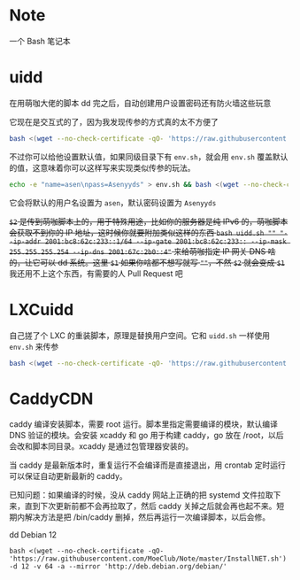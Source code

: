 # Note
一个 Bash 笔记本

# uidd

在用萌咖大佬的脚本 dd 完之后，自动创建用户设置密码还有防火墙这些玩意

它现在是交互式的了，因为我发现传参的方式真的太不方便了

```bash
bash <(wget --no-check-certificate -qO- 'https://raw.githubusercontent.com/AsenHu/Note/main/uidd.sh')
```

不过你可以给他设置默认值，如果同级目录下有 `env.sh`，就会用 `env.sh` 覆盖默认的值，这意味着你可以这样写来实现类似传参的玩法。

```bash
echo -e "name=asen\npass=Asenyyds" > env.sh && bash <(wget --no-check-certificate -qO- 'https://raw.githubusercontent.com/AsenHu/Note/main/uidd.sh')
```

它会将默认的用户名设置为 `asen`，默认密码设置为 `Asenyyds`

~~`$2` 是传到萌咖脚本上的，用于特殊用途，比如你的服务器是纯 IPv6 的，萌咖脚本会获取不到你的 IP 地址，这时候你就要附加类似这样的东西 `bash uidd.sh "" "--ip-addr 2001:bc8:62c:233::1/64 --ip-gate 2001:bc8:62c:233:: --ip-mask 255.255.255.254 --ip-dns 2001:67c:2b0::4"` 来给萌咖指定 IP 网关 DNS 啥的，让它可以 dd 系统。这里 `$1` 如果你啥都不想写就写 `""`，不然 `$2` 就会变成 `$1`~~ 我还用不上这个东西，有需要的人 Pull Request 吧

# LXCuidd

自己搓了个 LXC 的重装脚本，原理是替换用户空间。它和 `uidd.sh` 一样使用 `env.sh` 来传参

```bash
bash <(wget --no-check-certificate -qO- 'https://raw.githubusercontent.com/AsenHu/Note/main/LXCuidd.sh')
```

# CaddyCDN

caddy 编译安装脚本，需要 root 运行。脚本里指定需要编译的模块，默认编译 DNS 验证的模块。会安装 xcaddy 和 go 用于构建 caddy，go 放在 /root，以后会改和脚本同目录。xcaddy 是通过包管理器安装的。

当 caddy 是最新版本时，重复运行不会编译而是直接退出，用 crontab 定时运行可以保证自动更新最新的 caddy。

已知问题：如果编译的时候，没从 caddy 网站上正确的把 systemd 文件拉取下来，直到下次更新前都不会再拉取了，然后 caddy 关掉之后就会再也起不来。短期内解决方法是把 /bin/caddy 删掉，然后再运行一次编译脚本，以后会修。

dd Debian 12

```
bash <(wget --no-check-certificate -qO- 'https://raw.githubusercontent.com/MoeClub/Note/master/InstallNET.sh') -d 12 -v 64 -a --mirror 'http://deb.debian.org/debian/'
```
